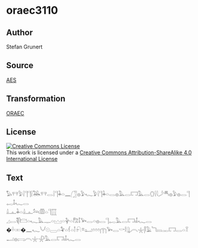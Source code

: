 # oraec3110

## Author

Stefan Grunert

## Source

[AES](https://github.com/simondschweitzer/aes)

## Transformation

[ORAEC](https://oraec.github.io/)

## License

<a rel="license" href="http://creativecommons.org/licenses/by-sa/4.0/"><img alt="Creative Commons License" style="border-width:0" src="https://i.creativecommons.org/l/by-sa/4.0/88x31.png" /></a><br />This work is licensed under a <a rel="license" href="http://creativecommons.org/licenses/by-sa/4.0/">Creative Commons Attribution-ShareAlike 4.0 International License</a>

## Text

𓅃𓐥𓅱𓍛𓊹𓊹𓍛𓅒𓐥𓂋𓍛𓊹𓇓𓏏𓈖𓃂𓐍𓅱𓆑𓅱𓍛𓊹𓇓𓏏𓂋𓐍𓅓𓂋𓉐𓅓𓂋𓂘𓍛𓇋𓌳𓄪𓐍𓅱𓐍𓂋𓊹𓉻𓄤𓆑𓂋<br>
𓏙𓊵𓇓𓏏𓏙𓊵𓃢𓏃𓏏𓊹𓉱<br>
𓈎𓂋𓌟𓋴𓊭𓏏𓆑𓅓𓊃𓏏𓈉𓏏𓊿𓏏𓀗𓄤𓅨𓂋𓏏𓐍𓂋𓊹𓉻𓅓𓂋𓉐𓏤𓄤𓆑𓂋<br>
�𓏐𓏒�𓈖𓆑𓄋𓇳𓈀𓏏𓅝𓏏𓆳𓏏𓌐𓍯𓎼𓂠𓏌𓏌𓏌𓉲𓅨𓂋𓎡𓎛𓊮𓇹𓇼𓋴𓄿𓆓𓏥𓋉𓉐𓂋𓏏𓎝𓂝𓐍𓊬𓇹𓇼𓇻𓅓𓂋𓉐𓏤𓄤𓆑𓂋<br>
